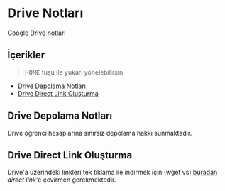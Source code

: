 # Drive Notları <!-- omit in toc -->

Google Drive notları

## İçerikler <!-- omit in toc -->

> <kbd>HOME</kbd> tuşu ile yukarı yönelebilirsin.

- [Drive Depolama Notları](#drive-depolama-notlar%C4%B1)
- [Drive Direct Link Oluşturma](#drive-direct-link-olu%C5%9Fturma)

## Drive Depolama Notları

Drive öğrenci hesaplarına sınırsız depolama hakkı sunmaktadır.

## Drive Direct Link Oluşturma

Drive'a üzerindeki linkleri tek tıklama ile indirmek için (wget vs) [buradan][Direct Link Generator] *direct link*'e çevirmen gerekmektedir.

[Direct Link Generator]: https://www.wonderplugin.com/online-tools/google-drive-direct-link-generator/
